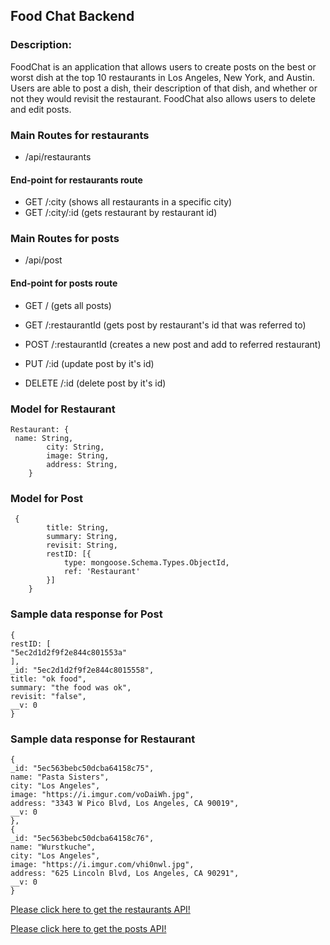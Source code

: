 ## Food Chat Backend

### Description:
FoodChat is an application that allows users to create posts on the best or worst dish at the top 10 restaurants in Los Angeles, New York, and Austin. Users are able to post a dish, their  description of that dish, and whether or not they would revisit the restaurant. FoodChat also allows users to delete and edit posts.

### Main Routes for restaurants

- /api/restaurants

#### End-point for restaurants route

- GET /:city (shows all restaurants in a specific city)
- GET /:city/:id (gets restaurant by restaurant id)

### Main Routes for posts

- /api/post

#### End-point for posts route

- GET / (gets all posts)
- GET /:restaurantId (gets post by restaurant's id that was referred to)
- POST /:restaurantId (creates a new post and add to referred restaurant)

- PUT /:id (update post by it's id)

- DELETE /:id (delete post by it's id)

### Model for Restaurant

```
Restaurant: {
 name: String,
        city: String,
        image: String,
        address: String,
	}
```

### Model for Post

```
 {
        title: String,
        summary: String,
        revisit: String,
        restID: [{
            type: mongoose.Schema.Types.ObjectId,
            ref: 'Restaurant'
        }]
    }
```

### Sample data response for Post

```
{
restID: [
"5ec2d1d2f9f2e844c801553a"
],
_id: "5ec2d1d2f9f2e844c8015558",
title: "ok food",
summary: "the food was ok",
revisit: "false",
__v: 0
}
```
### Sample data response for Restaurant
```
{
_id: "5ec563bebc50dcba64158c75",
name: "Pasta Sisters",
city: "Los Angeles",
image: "https://i.imgur.com/voDaiWh.jpg",
address: "3343 W Pico Blvd, Los Angeles, CA 90019",
__v: 0
},
{
_id: "5ec563bebc50dcba64158c76",
name: "Wurstkuche",
city: "Los Angeles",
image: "https://i.imgur.com/vhi0nwl.jpg",
address: "625 Lincoln Blvd, Los Angeles, CA 90291",
__v: 0
}
```
[Please click here to get the restaurants API!](https://afternoon-woodland-50465.herokuapp.com/api/restaurants)

[Please click here to get the posts API!](https://afternoon-woodland-50465.herokuapp.com/api/post)